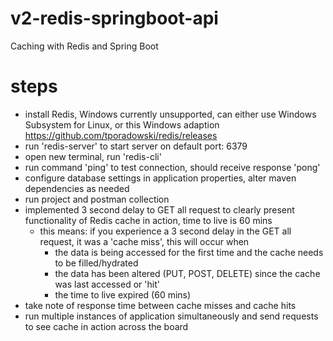 # v2-redis-springboot-api
Caching with Redis and Spring Boot

# steps
- install Redis, Windows currently unsupported, can either use Windows Subsystem for Linux, or this Windows adaption https://github.com/tporadowski/redis/releases
- run 'redis-server' to start server on default port: 6379
- open new terminal, run 'redis-cli'
- run command 'ping' to test connection, should receive response 'pong'
- configure database settings in application properties, alter maven dependencies as needed
- run project and postman collection
- implemented 3 second delay to GET all request to clearly present functionality of Redis cache in action, time to live is 60 mins
  - this means: if you experience a 3 second delay in the GET all request, it was a 'cache miss', this will occur when
    -  the data is being accessed for the first time and the cache needs to be filled/hydrated
    -   the data has been altered (PUT, POST, DELETE) since the cache was last accessed or 'hit'
    -   the time to live expired (60 mins)
- take note of response time between cache misses and cache hits
- run multiple instances of application simultaneously and send requests to see cache in action across the board

